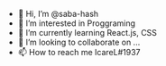 - 👋 Hi, I’m @saba-hash
- 👀 I’m interested in Proggraming
- 🌱 I’m currently learning React.js, CSS
- 💞️ I’m looking to collaborate on ...
- 📫 How to reach me IcareL#1937

<!---
saba-hash/saba-hash is a ✨ special ✨ repository because its `README.md` (this file) appears on your GitHub profile.
You can click the Preview link to take a look at your changes.
--->
